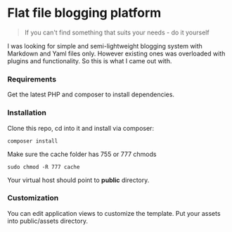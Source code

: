 # Flat file blogging platform

 > If you can't find something that suits your needs - do it yourself
 
 I was looking for simple and semi-lightweight blogging system with Markdown and Yaml files only. However existing ones was overloaded with plugins and functionality. So this is what I came out with.
 
 
 ### Requirements

 Get the latest PHP and composer to install dependencies.
 
 ### Installation
 
 Clone this repo, cd into it and install via composer:
 
 ```
 composer install
 ```
 
 Make sure the cache folder has 755 or 777 chmods
 
 ```
 sudo chmod -R 777 cache
 ```
 
 Your virtual host should point to **public** directory.
 
 ### Customization
 
 You can edit application views to customize the template. Put your assets into public/assets directory.
